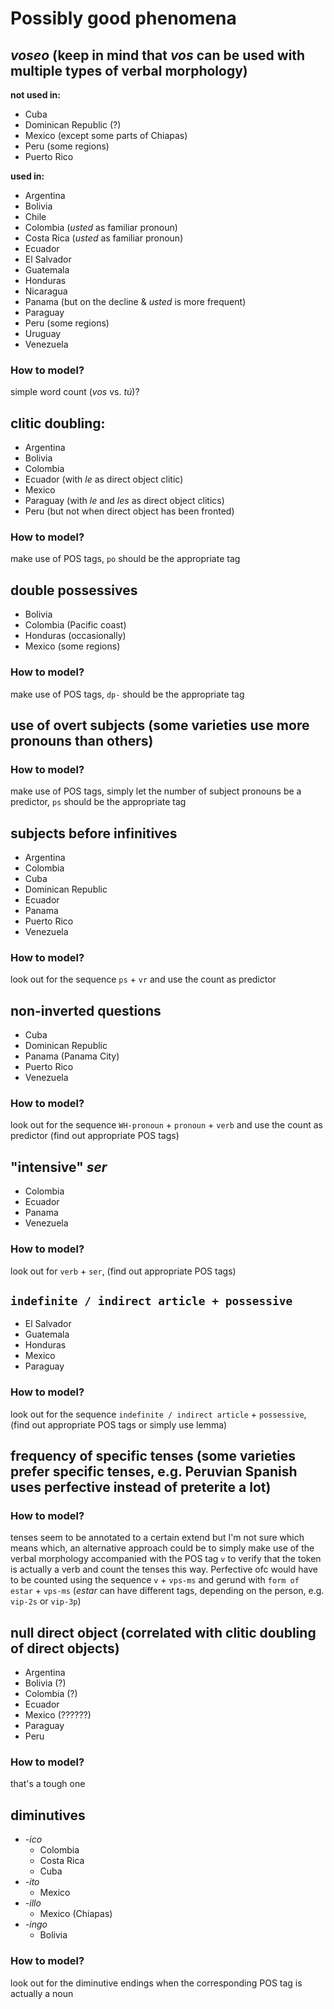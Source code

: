 # Possibly good phenomena

## *voseo* (keep in mind that *vos* can be used with multiple types of verbal morphology)

**not used in:**

- Cuba
- Dominican Republic (?)
- Mexico (except some parts of Chiapas)
- Peru (some regions)
- Puerto Rico

**used in:**

- Argentina
- Bolivia
- Chile
- Colombia (*usted* as familiar pronoun)
- Costa Rica (*usted* as familiar pronoun)
- Ecuador
- El Salvador
- Guatemala
- Honduras
- Nicaragua
- Panama (but on the decline & *usted* is more frequent)
- Paraguay
- Peru (some regions)
- Uruguay
- Venezuela

### How to model?

simple word count (*vos* vs. *tú*)?


## clitic doubling:

- Argentina
- Bolivia
- Colombia
- Ecuador (with *le* as direct object clitic)
- Mexico
- Paraguay (with *le* and *les* as direct object clitics)
- Peru (but not when direct object has been fronted)

### How to model?

make use of POS tags, `po` should be the appropriate tag

## double possessives

- Bolivia
- Colombia (Pacific coast)
- Honduras (occasionally)
- Mexico (some regions)

### How to model?

make use of POS tags, `dp-` should be the appropriate tag

## use of overt subjects (some varieties use more pronouns than others)

### How to model?

make use of POS tags, simply let the number of subject pronouns be a predictor, `ps` should be the appropriate tag

## subjects before infinitives

- Argentina
- Colombia
- Cuba
- Dominican Republic
- Ecuador
- Panama
- Puerto Rico
- Venezuela

### How to model?

look out for the sequence `ps` + `vr` and use the count as predictor

## non-inverted questions

- Cuba
- Dominican Republic
- Panama (Panama City)
- Puerto Rico
- Venezuela

### How to model?

look out for the sequence `WH-pronoun` + `pronoun` + `verb` and use the count as predictor (find out appropriate POS tags)

## "intensive" *ser*

- Colombia
- Ecuador
- Panama
- Venezuela

### How to model?

look out for `verb` + `ser`, (find out appropriate POS tags)

## `indefinite / indirect article + possessive`

- El Salvador
- Guatemala
- Honduras
- Mexico
- Paraguay

### How to model?

look out for the sequence `indefinite / indirect article` + `possessive`, (find out appropriate POS tags or simply use lemma)

## frequency of specific tenses (some varieties prefer specific tenses, e.g. Peruvian Spanish uses perfective instead of preterite a lot)

### How to model?

tenses seem to be annotated to a certain extend but I'm not sure which means which, an alternative approach could be to simply make use of the verbal morphology accompanied with the POS tag `v` to verify that the token is actually a verb and count the tenses this way. Perfective ofc would have to be counted using the sequence `v` + `vps-ms` and gerund with `form of estar` + `vps-ms` (*estar* can have different tags, depending on the person, e.g. `vip-2s` or `vip-3p`)

## null direct object (correlated with clitic doubling of direct objects)

- Argentina
- Bolivia (?)
- Colombia (?)
- Ecuador
- Mexico (??????)
- Paraguay
- Peru

### How to model?

that's a tough one

## diminutives

- *-ico*
    - Colombia
    - Costa Rica
    - Cuba
- *-ito*
    - Mexico
- *-illo*
    - Mexico (Chiapas)
- *-ingo*
    - Bolivia

### How to model?

look out for the diminutive endings when the corresponding POS tag is actually a noun